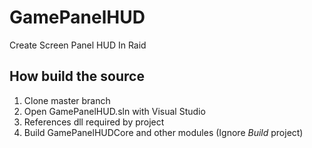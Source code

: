 # GamePanelHUD

Create Screen Panel HUD In Raid

## How build the source
1. Clone master branch
2. Open GamePanelHUD.sln with Visual Studio
3. References dll required by project
5. Build GamePanelHUDCore and other modules (Ignore *Build* project)